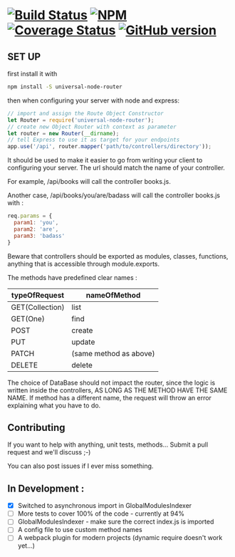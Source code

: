 [![Build Status](https://travis-ci.org/gaspaonrocks/universal-node-router.svg?branch=master)](https://travis-ci.org/gaspaonrocks/universal-node-router) [![NPM](https://nodei.co/npm/universal-node-router.png?downloads=true&stars=true)](https://www.npmjs.com/package/universal-node-router) [![Coverage Status](https://coveralls.io/repos/github/gaspaonrocks/universal-node-router/badge.svg?branch=master)](https://coveralls.io/github/gaspaonrocks/universal-node-router?branch=master) [![GitHub version](https://badge.fury.io/gh/gaspaonrocks%2Funiversal-node-router.svg)](https://badge.fury.io/gh/gaspaonrocks%2Funiversal-node-router)
===========

## SET UP

first install it with 
```bash
npm install -S universal-node-router
```

then when configuring your server with node and express:

```typescript
// import and assign the Route Object Constructor
let Router = require('universal-node-router');
// create new Object Router with context as parameter
let router = new Router(__dirname);
// tell Express to use it as target for your endpoints
app.use('/api', router.mapper('path/to/controllers/directory'));
```

It should be used to make it easier to go from writing your client 
to configuring your server. The url should match the name of your controller.

For example, /api/books will call the controller books.js.

Another case, /api/books/you/are/badass will call the controller books.js with : 
```javascript
req.params = {
  param1: 'you',
  param2: 'are',
  param3: 'badass'
}
```

Beware that controllers should be exported as modules, classes, functions, anything that is accessible through module.exports.

The methods have predefined clear names :

typeOfRequest | nameOfMethod
--- | ---
GET(Collection) | list
GET(One) | find
POST | create
PUT | update 
PATCH | (same method as above)
DELETE | delete

The choice of DataBase should not impact the router, since the logic is written inside the controllers, AS LONG AS THE METHOD HAVE THE SAME NAME.
If method has a different name, the request will throw an error explaining what you have to do.

## Contributing
If you want to help with anything, unit tests, methods... Submit a pull request and we'll discuss ;-)

You can also post issues if I ever miss something.

## In Development : 
 - [X] Switched to asynchronous import in GlobalModulesIndexer
 - [ ] More tests to cover 100% of the code - currently at 94%
 - [ ] GlobalModulesIndexer - make sure the correct index.js is imported
 - [ ] A config file to use custom method names
 - [ ] A webpack plugin for modern projects (dynamic require doesn't work yet...)
